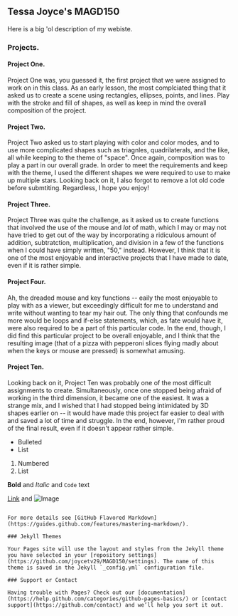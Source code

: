 ## Tessa Joyce's MAGD150
Here is a big 'ol description of my webiste.

### Projects.
#### Project One.
Project One was, you guessed it, the first project that we were assigned to work on in this class. As an early lesson, the most complciated thing that it asked us to create a scene using rectangles, ellipses, points, and lines. Play with the stroke and fill of shapes, as well as keep in mind the overall composition of the project.

#### Project Two.
Project Two asked us to start playing with color and color modes, and to use more complicated shapes such as triagnles, quadrilaterals, and the like, all while keeping to the theme of "space". Once again, composition was to play a part in our overall grade. In order to meet the requirements and keep with the theme, I used the different shapes we were required to use to make up multiple stars. Looking back on it, I also forgot to remove a lot old code before submtiting. Regardless, I hope you enjoy!

#### Project Three.
Project Three was quite the challenge, as it asked us to create functions that involved the use of the mouse and *lot* of math, which I may or may not have tried to get out of the way by incorporating a ridiculous amount of addition, subtratction, multiplication, and division in a few of the functions when I could have simply written, "50," instead. However, I think that it is one of the most enjoyable and interactive projects that I have made to date, even if it is rather simple.

#### Project Four.
Ah, the dreaded mouse and key functions -- eaily the most enjoyable to play with as a viewer, but exceedingly difficult for me to understand and write without wanting to tear my hair out. The only thing that confounds me more would be loops and if-else statements, which, as fate would have it, were also required to be a part of this particular code. In the end, though, I did find this particular project to be overall enjoyable, and I think that the resulting image (that of a pizza with pepperoni slices flying madly about when the keys or mouse are pressed) is somewhat amusing. 

#### Project Ten.
Looking back on it, Project Ten was probably one of the most difficult assignments to create. Simultaneously, once one stopped being afraid of working in the third dimension, it became one of the easiest. It was a strange mix, and I wished that I had stopped being intimidated by 3D shapes earlier on -- it would have made this project far easier to deal with and saved a lot of time and struggle. In the end, however, I'm rather proud of the final result, even if it doesn't appear rather simple.

- Bulleted
- List

1. Numbered
2. List

**Bold** and _Italic_ and `Code` text

[Link](url) and ![Image](src)
```

For more details see [GitHub Flavored Markdown](https://guides.github.com/features/mastering-markdown/).

### Jekyll Themes

Your Pages site will use the layout and styles from the Jekyll theme you have selected in your [repository settings](https://github.com/joycetv29/MAGD150/settings). The name of this theme is saved in the Jekyll `_config.yml` configuration file.

### Support or Contact

Having trouble with Pages? Check out our [documentation](https://help.github.com/categories/github-pages-basics/) or [contact support](https://github.com/contact) and we’ll help you sort it out.
